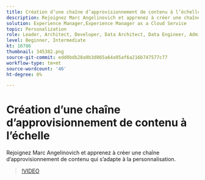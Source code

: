 ```yaml
---
title: Création d’une chaîne d’approvisionnement de contenu à l’échelle
description: Rejoignez Marc Angelinovich et apprenez à créer une chaîne d’approvisionnement de contenu qui s’adapte à la personnalisation.
solution: Experience Manager,Experience Manager as a Cloud Service
topic: Personalization
role: Leader, Architect, Developer, Data Architect, Data Engineer, Admin, User
level: Beginner, Intermediate
kt: 10786
thumbnail: 345382.png
source-git-commit: edd0bdb28a9b3d065a64a95af6a216b747577c77
workflow-type: tm+mt
source-wordcount: '46'
ht-degree: 0%

---
```



# Création d’une chaîne d’approvisionnement de contenu à l’échelle

Rejoignez Marc Angelinovich et apprenez à créer une chaîne d’approvisionnement de contenu qui s’adapte à la personnalisation.

>[!VIDEO](https://video.tv.adobe.com/v/345382/?quality=12&learn=on)
